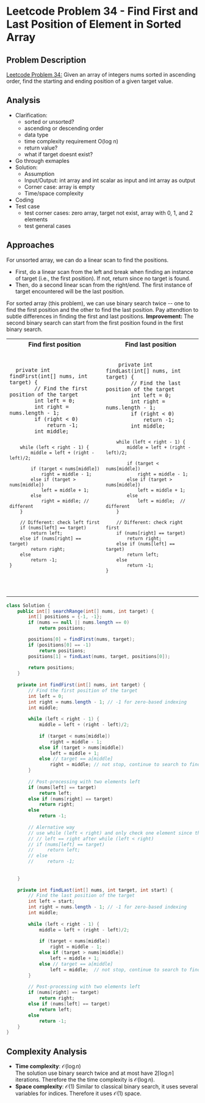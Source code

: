 # Leetcode Problem 34 - Find First and Last Position of Element in Sorted Array

## Problem Description  
[Leetcode Problem 34:](https://leetcode.com/problems/find-first-and-last-position-of-element-in-sorted-array/) Given an array of integers nums sorted in ascending order, find the starting and ending position of a given target value.

## Analysis
* Clarification: 
  - sorted or unsorted?
  - ascending or descending order 
  - data type
  - time complexity requirement O(log n)
  - return value? 
  - what if target doesnt exist?
* Go through exmaples
* Solution:
  - Assumption
  - Input/Output: int array and int scalar as input and int array as output
  - Corner case: array is empty
  - Time/space complexity
* Coding
* Test case
  - test corner cases: zero array, target not exist, array with 0, 1, and 2 elements
  - test general cases

## Approaches
For unsorted array, we can do a linear scan to find the positions. 
* First, do a linear scan from the left and break when finding an instance of target (i.e., the first position). If not, return since no target is found.  
* Then, do a second linear scan from the right/end. The first instance of target encountered will be the last position.

For sorted array (this problem), we can use binary search twice -- one to find the first position and the other to find the last position. Pay attendtion to subtle differences in finding the first and last positions. **Improvement:** The second binary search can start from the first position found in the first binary search.

<table>
<tr>
  <th> Find first position </th>
  <th> Find last position </th>
</tr>

<tr>
  <td>
  <pre><code>
  private int findFirst(int[] nums, int target) {
        // Find the first position of the target
        int left = 0;
        int right = nums.length - 1; 
        if (right < 0)
            return -1;
        int middle;
        
        while (left < right - 1) {
            middle = left + (right - left)/2; 
            
            if (target < nums[middle])
                right = middle - 1;
            else if (target > nums[middle])
                left = middle + 1;
            else 
                right = middle; // different
        }
        
        // Different: check left first
        if (nums[left] == target) 
            return left;
        else if (nums[right] == target)
            return right;
        else
            return -1;
    }
  </code></pre>
  </td>

  <td>
  <pre><code>
    private int findLast(int[] nums, int target) {
        // Find the last position of the target
        int left = 0;
        int right = nums.length - 1; 
        if (right < 0)
            return -1;
        int middle;
        
        while (left < right - 1) {
            middle = left + (right - left)/2; 
            
            if (target < nums[middle])
                right = middle - 1;
            else if (target > nums[middle])
                left = middle + 1;
            else 
                left = middle;  // different
        }
        
        // Different: check right first
        if (nums[right] == target) 
            return right;
        else if (nums[left] == target)
            return left;
        else
            return -1;
    }
  </code></pre>
  </td>
</tr>
</table>


```java
class Solution {
    public int[] searchRange(int[] nums, int target) {
        int[] positions = {-1, -1};
        if (nums == null || nums.length == 0)
            return positions;

        positions[0] = findFirst(nums, target);
        if (positions[0] == -1)
            return positions;
        positions[1] = findLast(nums, target, positions[0]);
        
        return positions;
    }
    
    private int findFirst(int[] nums, int target) {
        // Find the first position of the target
        int left = 0;
        int right = nums.length - 1; // -1 for zero-based indexing 
        int middle;
        
        while (left < right - 1) {
            middle = left + (right - left)/2; 
            
            if (target < nums[middle])
                right = middle - 1;
            else if (target > nums[middle])
                left = middle + 1;
            else // target == a[middle]
                right = middle; // not stop, continue to search to find the first position
        }
        
        // Post-processing with two elements left
        if (nums[left] == target) 
            return left;
        else if (nums[right] == target)
            return right;
        else
            return -1;
        
        // Alernative way
        // use while (left < right) and only check one element since the end contion is left == right
        // // left == right after while (left < right)
        // if (nums[left] == target) 
        //     return left;
        // else
        //     return -1;
        
        
    }
    
    private int findLast(int[] nums, int target, int start) {
        // Find the last position of the target
        int left = start;
        int right = nums.length - 1; // -1 for zero-based indexing 
        int middle;
        
        while (left < right - 1) {
            middle = left + (right - left)/2; 
            
            if (target < nums[middle])
                right = middle - 1;
            else if (target > nums[middle])
                left = middle + 1;
            else // target == a[middle]
                left = middle;  // not stop, continue to search to find the last position
        }
        
        // Post-processing with two elements left
        if (nums[right] == target) 
            return right;
        else if (nums[left] == target)
            return left;
        else
            return -1;
    }
}
```

## Complexity Analysis
* **Time complexity**: $\mathcal{O}(\log n)$  
The solution use binary search twice and at most have $2 \lceil \log n \rceil$ iterations. Therefore the the time complexity is $\mathcal{O}(\log n)$. 
* **Space complexity**: $\mathcal{O}(1)$
Similar to classical binary search, it uses several variables for indices. Therefore it uses $\mathcal{O}(1)$ space. 